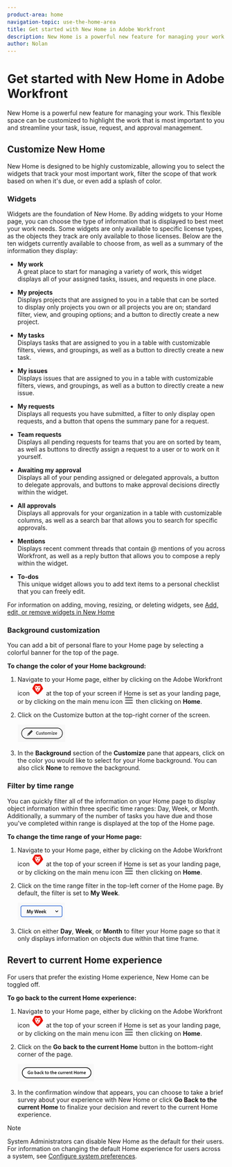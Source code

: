 ```yaml
---
product-area: home
navigation-topic: use-the-home-area
title: Get started with New Home in Adobe Workfront
description: New Home is a powerful new feature for managing your work.
author: Nolan
---
```


# Get started with New Home in Adobe Workfront

New Home is a powerful new feature for managing your work. This flexible space can be customized to highlight the work that is most important to you and streamline your task, issue, request, and approval management.

## Customize New Home

New Home is designed to be highly customizable, allowing you to select the widgets that track your most important work, filter the scope of that work based on when it's due, or even add a splash of color.

### Widgets

Widgets are the foundation of New Home. By adding widgets to your Home page, you can choose the type of information that is displayed to best meet your work needs. Some widgets are only available to specific license types, as the objects they track are only available to those licenses. Below are the ten widgets currently available to choose from, as well as a summary of the information they display:

* **My work**\
    A great place to start for managing a variety of work, this widget displays all of your assigned tasks, issues, and requests in one place.

* **My projects**\
    Displays projects that are assigned to you in a table that can be sorted to display only projects you own or all projects you are on; standard filter, view, and grouping options; and a button to directly create a new project.

* **My tasks**\
    Displays tasks that are assigned to you in a table with customizable filters, views, and groupings, as well as a button to directly create a new task.

* **My issues**\
    Displays issues that are assigned to you in a table with customizable filters, views, and groupings, as well as a button to directly create a new issue.

* **My requests**\
    Displays all requests you have submitted, a filter to only display open requests, and a button that opens the summary pane for a request.

* **Team requests**\
    Displays all pending requests for teams that you are on sorted by team, as well as buttons to directly assign a request to a user or to work on it yourself.

* **Awaiting my approval**\
    Displays all of your pending assigned or delegated approvals, a button to delegate approvals, and buttons to make approval decisions directly within the widget.

* **All approvals**\
    Displays all approvals for your organization in a table with customizable columns, as well as a search bar that allows you to search for specific approvals.

* **Mentions**\
    Displays recent comment threads that contain @ mentions of you across Workfront, as well as a reply button that allows you to compose a reply within the widget.

* **To-dos**\
    This unique widget allows you to add text items to a personal checklist that you can freely edit.

For information on adding, moving, resizing, or deleting widgets, see [Add, edit, or remove widgets in New Home](/help/quicksilver/workfront-basics/using-home/new-home/add-edit-remove-widgets-in-new-home.md)

### Background customization

You can add a bit of personal flare to your Home page by selecting a colorful banner for the top of the page.

**To change the color of your Home background:**

1. Navigate to your Home page, either by clicking on the Adobe Workfront icon ![Adobe Workfront Icon](../new-home/assets/home-icon-30x29.png) at the top of your screen if Home is set as your landing page, or by clicking on the main menu icon ![Main Menu Icon](../new-home/assets/main-menu-icon-left-nav.png) then clicking on **Home**.

1. Click on the Customize button  at the top-right corner of the screen.

    ![Customize Button](../new-home/assets/customize-button.png)

1. In the **Background** section of the **Customize** pane that appears, click on the color you would like to select for your Home background. You can also click **None** to remove the background.

### Filter by time range

You can quickly filter all of the information on your Home page to display object information within three specific time ranges: Day, Week, or Month. Additionally, a summary of the number of tasks you have due and those you've completed within range is displayed at the top of the Home page.

**To change the time range of your Home page:**

1. Navigate to your Home page, either by clicking on the Adobe Workfront icon ![Adobe Workfront Icon](../new-home/assets/home-icon-30x29.png) at the top of your screen if Home is set as your landing page, or by clicking on the main menu icon ![Main Menu Icon](../new-home/assets/main-menu-icon-left-nav.png) then clicking on **Home**.

1. Click on the time range filter in the top-left corner of the Home page. By default, the filter is set to **My Week**.

    ![Time range filter dropdown](../new-home/assets/time-range-filter-dropdown-home.png)

1. Click on either **Day**, **Week**, or **Month** to filter your Home page so that it only displays information on objects due within that time frame.

## Revert to current Home experience

For users that prefer the existing Home experience, New Home can be toggled off.


**To go back to the current Home experience:**

1. Navigate to your Home page, either by clicking on the Adobe Workfront icon ![Adobe Workfront Icon](../new-home/assets/home-icon-30x29.png) at the top of your screen if Home is set as your landing page, or by clicking on the main menu icon ![Main Menu Icon](../new-home/assets/main-menu-icon-left-nav.png) then clicking on **Home**.

1. Click on the **Go back to the current Home** button in the bottom-right corner of the page.

    ![Go back to current Home button](../new-home/assets/go-back-to-current-home-button.png)

1. In the confirmation window that appears, you can choose to take a brief survey about your experience with New Home or click **Go Back to the current Home** to finalize your decision and revert to the current Home experience.

>[!NOTE]
>
> System Administrators can disable New Home as the default for their users. For information on changing the default Home experience for users across a system, see [Configure system preferences](/help/quicksilver/administration-and-setup/manage-workfront/security/configure-security-preferences.md).
